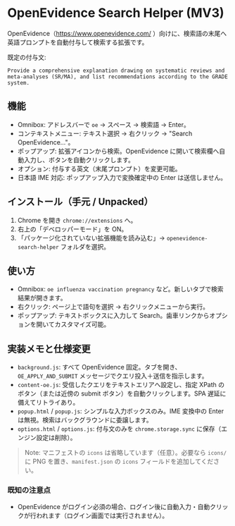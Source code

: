# OpenEvidence Search Helper (MV3)

OpenEvidence（https://www.openevidence.com/ ）向けに、検索語の末尾へ英語プロンプトを自動付与して検索する拡張です。

既定の付与文:

```
Provide a comprehensive explanation drawing on systematic reviews and meta-analyses (SR/MA), and list recommendations according to the GRADE system.
```

## 機能
- Omnibox: アドレスバーで `oe` → スペース → 検索語 → Enter。
- コンテキストメニュー: テキスト選択 → 右クリック → "Search OpenEvidence…"。
- ポップアップ: 拡張アイコンから検索。OpenEvidence に開いて検索欄へ自動入力し、ボタンを自動クリックします。
- オプション: 付与する英文（末尾プロンプト）を変更可能。
- 日本語 IME 対応: ポップアップ入力で変換確定中の Enter は送信しません。

## インストール（手元 / Unpacked）
1. Chrome を開き `chrome://extensions` へ。
2. 右上の「デベロッパーモード」を ON。
3. 「パッケージ化されていない拡張機能を読み込む」→ `openevidence-search-helper` フォルダを選択。

## 使い方
- Omnibox: `oe influenza vaccination pregnancy` など。新しいタブで検索結果が開きます。
- 右クリック: ページ上で語句を選択 → 右クリックメニューから実行。
- ポップアップ: テキストボックスに入力して Search。歯車リンクからオプションを開いてカスタマイズ可能。

## 実装メモと仕様変更
- `background.js`: すべて OpenEvidence 固定。タブを開き、`OE_APPLY_AND_SUBMIT` メッセージでクエリ投入＋送信を指示します。
- `content-oe.js`: 受信したクエリをテキストエリアへ設定し、指定 XPath のボタン（または近傍の submit ボタン）を自動クリックします。SPA 遅延に備えてリトライあり。
- `popup.html` / `popup.js`: シンプルな入力ボックスのみ。IME 変換中の Enter は無視。検索はバックグラウンドに委譲します。
- `options.html` / `options.js`: 付与文のみを `chrome.storage.sync` に保存（エンジン設定は削除）。

> Note: マニフェストの `icons` は省略しています（任意）。必要なら `icons/` に PNG を置き、`manifest.json` の `icons` フィールドを追加してください。

### 既知の注意点
- OpenEvidence がログイン必須の場合、ログイン後に自動入力・自動クリックが行われます（ログイン画面では実行されません）。
